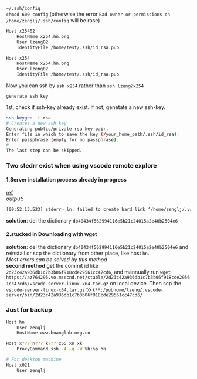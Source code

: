 `~/.ssh/config`  
`chmod 600 config` (otherwise the error `Bad owner or permissions on /home/zenglj/.ssh/config` will be rose)

```bash
Host x25402
    HostName x254.hn.org
    User lzeng02
    IdentityFile /home/test/.ssh/id_rsa.pub

Host x254
    HostName x254.hn.org
    User lzeng02
    IdentityFile /home/test/.ssh/id_rsa.pub
```

Now you can ssh by `ssh x254` rather than `ssh lzeng@x254`

`generate ssh key`

1st, check if ssh-key already exist. If not, genetate a new ssh-key.  
```bash
ssh-keygen -t rsa
# Creates a new ssh key
Generating public/private rsa key pair.
Enter file in which to save the key (/your_home_path/.ssh/id_rsa):
Enter passphrase (empty for no passphrase): 
#
The last step can be skipped.
```
### Two stedrr exist when using vscode remote explore 
#### 1.Server installation process already in progress
[ref](https://github.com/microsoft/vscode-remote-release/issues/2507)  
*output*:
```bash
[09:52:13.523] stderr> ln: failed to create hard link ‘/home/zenglj/.vscode-server/bin/db40434f562994116e5b21c24015a2e40b2504e6/vscode-remote-lock.sma.78a4c91400152c0f27ba4d363eb56d2835f9903a': File exists
```
**solution**: del the dictionary `db40434f562994116e5b21c24015a2e40b2504e6`

#### 2.stucked in Downloading with wget
**solution**: del the dictionary `db40434f562994116e5b21c24015a2e40b2504e6` and reinstall or scp the dictionary from other place, like host `hn`.  
_Most errors can be solved by this method_  
**second method**
get the commit id like `2d23c42a936db1c7b3b06f918cde29561cc47cd6`, and mannually run `wget https://az764295.vo.msecnd.net/stable/2d23c42a936db1c7b3b06f918cde29561cc47cd6/vscode-server-linux-x64.tar.gz` on local device. Then scp the `vscode-server-linux-x64.tar.gz` to `k**:/pubhome/lzeng/.vscode-server/bin/2d23c42a936db1c7b3b06f918cde29561cc47cd6/`
### Just for backup
```bash
Host hn
    User zenglj
    HostName www.huanglab.org.cn

Host x??? n??? k??? z55 xn xk
    ProxyCommand ssh -4 -q -W %h:%p hn

# For desktop machine
Host x021
    User zenglj
```
